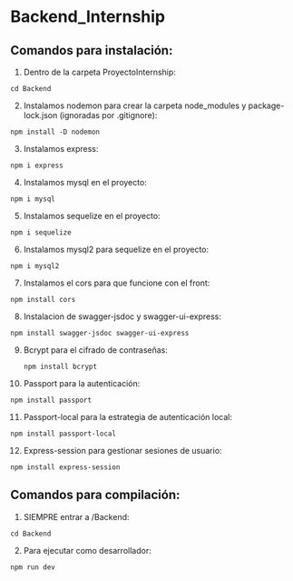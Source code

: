 # Backend_Internship

## Comandos para instalación:

1. Dentro de la carpeta ProyectoInternship:

```
cd Backend
```

2. Instalamos nodemon para crear la carpeta node_modules y package-lock.json (ignoradas por .gitignore):

```
npm install -D nodemon
```

3. Instalamos express:

```
npm i express
```

4. Instalamos mysql en el proyecto:

```
npm i mysql
```

5. Instalamos sequelize en el proyecto:

```
npm i sequelize
```

6. Instalamos mysql2 para sequelize en el proyecto:

```
npm i mysql2
```

7. Instalamos el cors para que funcione con el front:

```
npm install cors
```

8. Instalacion de swagger-jsdoc y swagger-ui-express:

```
npm install swagger-jsdoc swagger-ui-express
```

9. Bcrypt para el cifrado de contraseñas:

   ```
   npm install bcrypt
   ```

10. Passport para la autenticación:
   ```
   npm install passport
   ```

11. Passport-local para la estrategia de autenticación local:
   ```
   npm install passport-local
   ```

12. Express-session para gestionar sesiones de usuario:
   ```
   npm install express-session
   ```
## Comandos para compilación:

1. SIEMPRE entrar a /Backend:

```
cd Backend
```

2. Para ejecutar como desarrollador:

```
npm run dev
```

